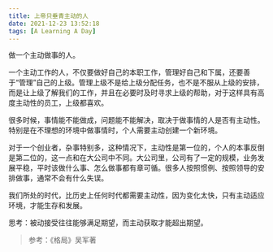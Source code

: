 ```yaml
---
title: 上帝只垂青主动的人
date: 2021-12-23 13:52:18
tags: [A Learning A Day]
---
```


做一个主动做事的人。

<!--more-->

一个主动工作的人，不仅要做好自己的本职工作，管理好自己和下属，还要善于“管理”自己的上级。管理上级不是给上级分配任务，也不是不服从上级的安排，而是让上级了解我们的工作，并且在必要时及时寻求上级的帮助，对于这样具有高度主动性的员工，上级都喜欢。



很多时候，事情能不能做成，问题能不能解决，取决于做事情的人是否有主动性。特别是在不理想的环境中做事情时，个人需要主动创建一个新环境。



对于一个创业者，杂事特别多，这种情况下，主动性是第一位的，个人的本事反倒是第二位的，这一点和在大公司中不同。大公司里，公司有了一定的规模，业务发展平稳，平时该做什么事、怎么做事都有章可循。很多人按照惯例、按照领导的安排做事，通常不会有什么失误。



我们所处的时代，比历史上任何时代都需要主动性，因为变化太快，只有主动适应环境，才能生存和发展。



思考：被动接受往往能够满足期望，而主动获取才能超出期望。



> 参考：《格局》吴军著


